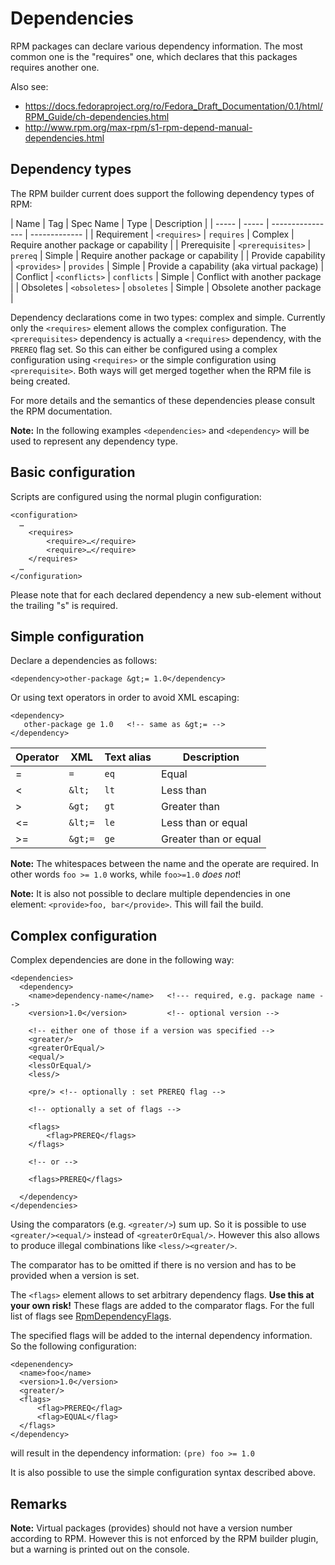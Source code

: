 # Dependencies

RPM packages can declare various dependency information. The most common one is
the "requires" one, which declares that this packages requires another one.

Also see:

 * <https://docs.fedoraproject.org/ro/Fedora_Draft_Documentation/0.1/html/RPM_Guide/ch-dependencies.html>
 * <http://www.rpm.org/max-rpm/s1-rpm-depend-manual-dependencies.html>

## Dependency types

The RPM builder current does support the following dependency types of RPM:

| Name | Tag | Spec Name | Type | Description |
| ----- | ----- | ---------------- | ------------- |
| Requirement | `<requires>` | `requires` | Complex | Require another package or capability |
| Prerequisite | `<prerequisites>` | `prereq` | Simple | Require another package or capability |
| Provide capability | `<provides>` | `provides` | Simple | Provide a capability (aka virtual package) |
| Conflict | `<conflicts>` | `conflicts` | Simple | Conflict with another package |
| Obsoletes | `<obsoletes>` | `obsoletes` | Simple | Obsolete another package |

Dependency declarations come in two types: complex and simple. Currently only the `<requires>` element
allows the complex configuration. The `<prerequisites>` dependency is actually a `<requires>`
dependency, with the `PREREQ` flag set. So this can either be configured using a complex configuration using `<requires>` or the simple configuration using `<prerequisite>`. Both ways will get merged together when the RPM file is being created. 

For more details and the semantics of these dependencies please consult the RPM documentation.

**Note:** In the following examples `<dependencies>` and `<dependency>` will be used to represent any dependency type. 

## Basic configuration

Scripts are configured using the normal plugin configuration:

    <configuration>
      …
        <requires>
            <require>…</require>
            <require>…</require>
        </requires>
      …
    </configuration>

Please note that for each declared dependency a new sub-element without the trailing "s" is required. 

## Simple configuration

Declare a dependencies as follows:

    <dependency>other-package &gt;= 1.0</dependency>
    
Or using text operators in order to avoid XML escaping:

    <dependency>
       other-package ge 1.0   <!-- same as &gt;= -->
    </dependency>

| Operator | XML | Text alias | Description |
| --- | --- | --- | --- |
| =   | `=`   | `eq`  | Equal |
| <   | `&lt;` | `lt`  | Less than |
| >   | `&gt;` | `gt`  | Greater than |
| <=  | `&lt;=` | `le`  | Less than or equal |
| >=  | `&gt;=` | `ge`  | Greater than or equal |

**Note:** The whitespaces between the name and the operate are required. In other words `foo >= 1.0` works, while `foo>=1.0` _does not_! 

**Note:** It is also not possible to declare multiple dependencies in one element: `<provide>foo, bar</provide>`. This will fail the build.

## Complex configuration

Complex dependencies are done in the following way:

    <dependencies>
      <dependency>
        <name>dependency-name</name>   <!--- required, e.g. package name -->
        <version>1.0</version>         <!-- optional version -->
        
        <!-- either one of those if a version was specified -->
        <greater/>
        <greaterOrEqual/>
        <equal/>
        <lessOrEqual/>
        <less/>
        
        <pre/> <!-- optionally : set PREREQ flag -->
        
        <!-- optionally a set of flags -->
        
        <flags>
            <flag>PREREQ</flags>
        </flags>
        
        <!-- or -->
        
        <flags>PREREQ</flags>
        
      </dependency>
    </dependencies>
    
Using the comparators (e.g. `<greater/>`) sum up. So it is possible to use `<greater/><equal/>` instead
of `<greaterOrEqual/>`. However this also allows to produce illegal combinations like `<less/><greater/>`.

The comparator has to be omitted if there is no version and has to be provided when a version is set. 

The `<flags>` element allows to set arbitrary dependency flags.
**Use this at your own risk!** These flags are added to the comparator flags. For the full list of flags see
[RpmDependencyFlags](apidocs/org/eclipse/packagedrone/utils/rpm/deps/RpmDependencyFlags.html).

The specified flags will be added to the internal dependency information. So the following configuration:

    <depenendency>
      <name>foo</name>
      <version>1.0</version>
      <greater/>
      <flags>
          <flag>PREREQ</flag>
          <flag>EQUAL</flag>
      </flags>
    </dependency>
    
will result in the dependency information: `(pre) foo >= 1.0` 
    
It is also possible to use the simple configuration syntax described above.
    
## Remarks

**Note:** Virtual packages (provides) should not have a version number according to RPM. However this is
not enforced by the RPM builder plugin, but a warning is printed out on the console.
 